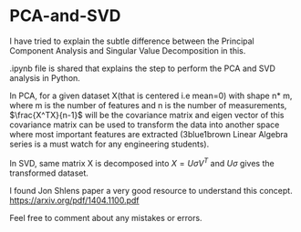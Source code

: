 # PCA-and-SVD
I have tried to explain the subtle difference between the Principal Component Analysis and Singular Value Decomposition in this.

.ipynb file is shared that explains the step to perform the PCA and SVD analysis in Python.


In PCA, for a given dataset X(that is centered i.e mean=0) with shape n* m, where m is the number of features and n is the number of measurements, $\frac{X^TX}{n-1}$ will be the covariance matrix and eigen vector of this covariance matrix can be used to transform the data into another space where most important features are extracted (3blue1brown Linear Algebra series is a must watch for any engineering students).

In SVD, same matrix X is decomposed into $X=U \sigma V^T$ and $U \sigma$ gives the transformed dataset.

I found Jon Shlens paper a very good resource to understand this concept. 
https://arxiv.org/pdf/1404.1100.pdf

Feel free to comment about any mistakes or errors.
